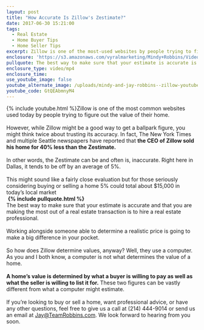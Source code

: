 ```yaml
---
layout: post
title: "How Accurate Is Zillow's Zestimate?"
date: 2017-06-30 15:21:00
tags:
  - Real Estate
  - Home Buyer Tips
  - Home Seller Tips
excerpt: Zillow is one of the most-used websites by people trying to find the value of homes on the market today. But it turns out that the Zestimate may not be as accurate as you might think.
enclosure: 'https://s3.amazonaws.com/vyralmarketing/Mindy+Robbins/Videos/Dallas+-+Fort+Worth+Real+Estate+Agent-+Think+Twice+Before+Trusting+Zillow.mp4'
pullquote: The best way to make sure that your estimate is accurate is to hire a real estate professional.
enclosure_type: video/mp4
enclosure_time:
use_youtube_image: false
youtube_alternate_image: /uploads/mindy-and-jay-robbins--zillow-youtube.jpg
youtube_code: GtQEAbmnyM4
---
```



{% include youtube.html %}Zillow is one of the most common websites used today by people trying to figure out the value of their home.
<br>
<br>However, while Zillow might be a good way to get a ballpark figure, you might think twice about trusting its accuracy. In fact, The New York Times and multiple Seattle newspapers have reported that **the CEO of Zillow sold his home for 40% less than the Zestimate.**
<br>
<br>In other words, the Zestimate can be and often is, inaccurate. Right here in Dallas, it tends to be off by an average of 5%.
<br>
<br>This might sound like a fairly close evaluation but for those seriously considering buying or selling a home 5% could total about $15,000 in today’s local market
<br> **{% include pullquote.html %}**
<br>The best way to make sure that your estimate is accurate and that you are making the most out of a real estate transaction is to hire a real estate professional.
<br>
<br>Working alongside someone able to determine a realistic price is going to make a big difference in your pocket.
<br>
<br>So how does Zillow determine values, anyway? Well, they use a computer. As you and I both know, a computer is not what determines the value of a home.
<br>
<br>**A home’s value is determined by what a buyer is willing to pay as well as what the seller is willing to list it for.** These two figures can be vastly different from what a computer might estimate.
<br>
<br>If you’re looking to buy or sell a home, want professional advice, or have any other questions, feel free to give us a call at (214) 444-9014 or send us an email at Jay@TeamRobbins.com. We look forward to hearing from you soon.